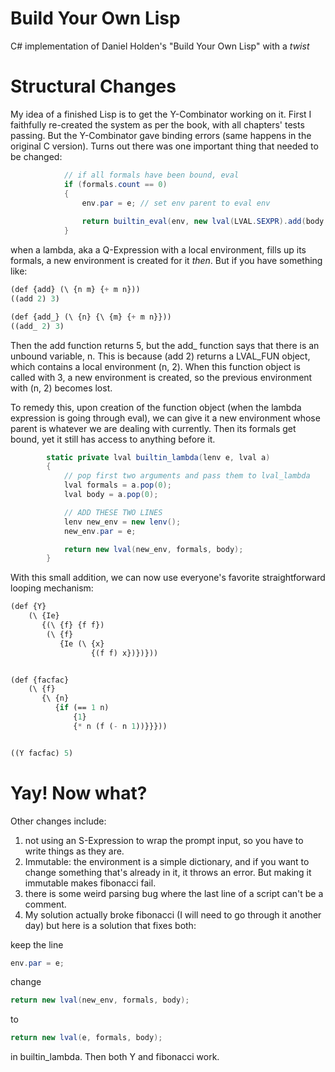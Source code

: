 # Build Your Own Lisp
C# implementation of Daniel Holden's "Build Your Own Lisp" with a *twist*

# Structural Changes
My idea of a finished Lisp is to get the Y-Combinator working on it. First I faithfully re-created the system as per the book, with all chapters' tests passing. But the Y-Combinator gave binding errors (same happens in the original C version). Turns out there was one important thing that needed to be changed:

```C#
            // if all formals have been bound, eval
            if (formals.count == 0)
            {                
                env.par = e; // set env parent to eval env 
                
                return builtin_eval(env, new lval(LVAL.SEXPR).add(body.copy())); 
            }
```
when a lambda, aka a Q-Expression with a local environment, fills up its formals, a new environment is created for it *then*. But if you have something like:
```lisp
(def {add} (\ {n m} {+ m n}))
((add 2) 3)

(def {add_} (\ {n} {\ {m} {+ m n}}))
((add_ 2) 3)
```
Then the add function returns 5, but the add_ function says that there is an unbound variable, n. This is because (add 2) returns a LVAL_FUN object, which contains a local environment (n, 2). When this function object is called with 3, a new environment is created, so the previous environment with (n, 2) becomes lost. 

To remedy this, upon creation of the function object (when the lambda expression is going through eval), we can give it a new environment whose parent is whatever we are dealing with currently. Then its formals get bound, yet it still has access to anything before it.
```C#
        static private lval builtin_lambda(lenv e, lval a)
        {
            // pop first two arguments and pass them to lval_lambda
            lval formals = a.pop(0);
            lval body = a.pop(0);

            // ADD THESE TWO LINES
            lenv new_env = new lenv();
            new_env.par = e;

            return new lval(new_env, formals, body);
        }
```
With this small addition, we can now use everyone's favorite straightforward looping mechanism:
```lisp
(def {Y} 
    (\ {Ie}
       {(\ {f} {f f})
        (\ {f}
           {Ie (\ {x} 
                  {(f f) x})})}))


(def {facfac} 
    (\ {f} 
       {\ {n} 
          {if (== 1 n) 
              {1} 
              {* n (f (- n 1))}}}))


((Y facfac) 5)
```
# Yay! Now what?
Other changes include:
1. not using an S-Expression to wrap the prompt input, so you have to write things as they are. 
2. Immutable: the environment is a simple dictionary, and if you want to change something that's already in it, it throws an error. But making it immutable makes fibonacci fail.
3. there is some weird parsing bug where the last line of a script can't be a comment.
4. My solution actually broke fibonacci (I will need to go through it another day) but here is a solution that fixes both: 

keep the line 
```C#
env.par = e; 
```
change 
```C#
return new lval(new_env, formals, body);
```
to 
```C#
return new lval(e, formals, body);
```
in builtin_lambda. Then both Y and fibonacci work. 
